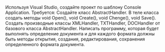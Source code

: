 Используя Visual Studio, создайте проект по шаблону Console Application.
Требуется:
Создайте класс AbstractHandler.
В теле класса создать методы void Open(), void Create(), void Chenge(), void Save().
Создать производные классы XMLHandler, TXTHandler, DOCHandler от базового класса
AbstractHandler.
Написать программу, которая будет выполнять определение документа и для каждого формата
должны быть методы открытия, создания, редактирования, сохранения определенного
формата документа.